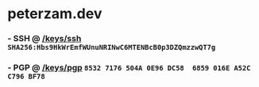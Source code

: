 # peterzam.dev

### - SSH @ [/keys/ssh](https://peterzam.dev/assets/keys/ssh) ``` SHA256:Hbs9HkWrEmfWUnuNRINwC6MTENBcB0p3DZQmzzwQT7g ```
### - PGP @ [/keys/pgp](https://peterzam.dev/assets/keys/pgp) ``` 8532 7176 504A 0E96 DC58  6859 016E A52C C796 BF78 ```
